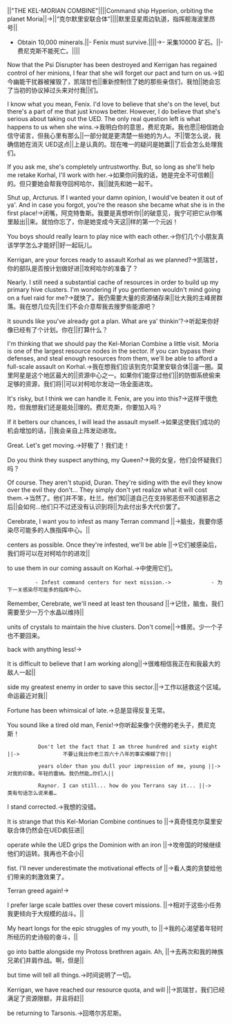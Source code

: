||"THE KEL-MORIAN COMBINE"||||Command ship Hyperion, orbiting the planet Moria||->||“克尔默里安联合体”||||默里亚星周边轨道，指挥舰海波里昂号||

- Obtain 10,000 minerals.||- Fenix must survive.||||->- 采集10000 矿石。||- 费尼克斯不能死亡。||||

Now that the Psi Disrupter has been destroyed and Kerrigan has regained control of her minions, I fear that she will forget our pact and turn on us.->如今幽能干扰器被摧毁了，凯瑞甘也||重新控制住了她的那些亲信们，我怕||她会忘了当初的协议掉过头来对付我||们。

I know what you mean, Fenix. I'd love to believe that she's on the level, but there's a part of me that just knows better. However, I do believe that she's serious about taking out the UED. The only real question left is what happens to us when she wins.->我明白你的意思，费尼克斯。我也愿||相信她会信守诺言，但我心里有那么||一部分就是更清楚一些她的为人。不||管怎么说，我确信她在消灭 UED这点||上是认真的。现在唯一的疑问是她赢||了后会怎么处理我们。

If you ask me, she's completely untrustworthy. But, so long as she'll help me retake Korhal, I'll work with her.->如果你问我的话，她是完全不可信赖||的。但只要她会帮我夺回柯哈尔，我||就先和她一起干。

Shut up, Arcturus. If I wanted your damn opinion, I would've beaten it out of ya'. And in case you forgot, you're the reason she became what she is in the first place!->闭嘴，阿克特鲁斯。我要是真想听你||的破意见，我宁可把它从你嘴里敲出||来。就怕你忘了，你是她变成今天这||样的第一个元凶！

You boys should really learn to play nice with each other.->你们几个小朋友真该学学怎么才能好||好一起玩儿。

Kerrigan, are your forces ready to assault Korhal as we planned?->凯瑞甘，你的部队是否按计划做好进||攻柯哈尔的准备了？

Nearly. I still need a substantial cache of resources in order to build up my primary hive clusters. I'm wondering if you gentlemen wouldn't mind going on a fuel raid for me?->就快了。我仍需要大量的资源储存来||壮大我的主峰房群落。我在想几位先||生们不会介意帮我去搜罗些能源吧？

It sounds like you've already got a plan. What are ya' thinkin'?->听起来你好像已经有了个计划。你在||打算什么？

I'm thinking that we should pay the Kel-Morian Combine a little visit. Moria is one of the largest resource nodes in the sector. If you can bypass their defenses, and steal enough resources from them, we'll be able to afford a full-scale assault on Korhal.->我在想我们应该到克尔莫里安联合体||遛一圈。莫里阿星是这个地区最大的||资源中心之一。如果你们能穿过他们||的防御系统偷来足够的资源，我们将||可以对柯哈尔发动一场全面进攻。

It's risky, but I think we can handle it. Fenix, are you into this?->这样干很危险，但我想我们还是能处||理的。费尼克斯，你要加入吗？

If it betters our chances, I will lead the assault myself.->如果这使我们成功的机会增加的话，||我会亲自上阵发动进攻。

Great. Let's get moving.->好极了！我们走！

Do you think they suspect anything, my Queen?->我的女皇，他们会怀疑我们吗？

Of course. They aren't stupid, Duran. They're siding with the evil they know over the evil they don't... They simply don't yet realize what it will cost them.->当然了。他们并不笨，杜兰。他们知||道自己在支持邪恶但不知道邪恶之后||会如何…他们只不过还没有认识到将||为此付出多大代价罢了。

Cerebrate, I want you to infest as many Terran command ||->脑虫，我要你感染尽可能多的人族指挥中心。||

centers as possible. Once they're infested, we'll be able ||->它们被感染后，我们将可以在对柯哈尔的进攻||

to use them in our coming assault on Korhal.->中使用它们。

             - Infest command centers for next mission.->             - 为下一关感染尽可能多的指挥中心。

Remember, Cerebrate, we'll need at least ten thousand ||->记住，脑虫，我们需要至少一万个水晶以维持||

units of crystals to maintain the hive clusters. Don't come||->蜂房。少一个子也不要回来。

back with anything less!->

It is difficult to believe that I am working along||->很难相信我正在和我最大的敌人一起||

side my greatest enemy in order to save this sector.||->工作以拯救这个区域。命运最近对我||

Fortune has been whimsical of late.->总是显得反复无常。

You sound like a tired old man, Fenix!->你听起来像个厌倦的老头子，费尼克斯！

              Don't let the fact that I am three hundred and sixty eight ||->              不要让我比你老三百六十八年的事实模糊了你||

              years older than you dull your impression of me, young ||->              对我的印象。年轻的雷纳。我仍然能…你们人||

              Raynor. I can still... how do you Terrans say it... ||->              类有句话怎么说来着…

I stand corrected.->我想的没错。

It is strange that this Kel-Morian Combine continues to ||->真奇怪克尔莫里安联合体仍然会在UED疯狂进||

operate while the UED grips the Dominion with an iron ||->攻帝国的时候继续他们的运转。我再也不会小||

fist. I'll never underestimate the motivational effects of ||->看人类的贪婪给他们带来的刺激效果了。

Terran greed again!->

I prefer large scale battles over these covert missions. ||->相对于这些小任务我更倾向于大规模的战斗。||

My heart longs for the epic struggles of my youth, to ||->我的心渴望着年轻时所经历的史诗般的奋斗，||

go into battle alongside my Protoss brethren again. Ah, ||->去再次和我的神族兄弟们并肩作战。啊，但是||

but time will tell all things.->时间说明了一切。

Kerrigan, we have reached our resource quota, and will ||->凯瑞甘，我们已经满足了资源限额，并且将赶||

be returning to Tarsonis.->回塔尔苏尼斯。

